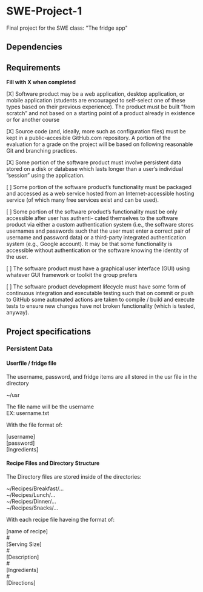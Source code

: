 # SWE-Project-1
Final project for the SWE class: "The fridge app"


## Dependencies 

## Requirements

**Fill with X when completed**

[X] Software product may be a web application, desktop application, or mobile application (students are encouraged to self-select one of these types based on their previous experience). The product must be built ”from scratch” and not based on a starting point of a product already in existence or for another course

[X] Source code (and, ideally, more such as configuration files) must be kept in a public-accesible GitHub.com repository. A portion of the evaluation for a grade on the project will be based on following reasonable Git and branching practices.

[X]  Some portion of the software product must involve persistent data stored on a disk or database which lasts longer than a user’s individual ”session” using the application.

[  ]  Some portion of the software product’s functionality must be packaged and accessed as a web service hosted from an Internet-accessible hosting service (of which many free services exist and can be used).

[  ]  Some portion of the software product’s functionality must be only accessible after user has authenti- cated themselves to the software product via either a custom authentication system (i.e., the software stores usernames and passwords such that the user must enter a correct pair of username and password  data) or a third-party integrated authentication system (e.g., Google account). It may be that some functionality is accessible without authentication or the software knowing the identity of the user.

[ ] The software product must have a graphical user interface (GUI) using whatever GUI framework or toolkit the group prefers

[  ] The software product development lifecycle must have some form of continuous integration and executable testing such that on commit or push to GitHub some automated actions are taken to compile / build and execute tests to ensure new changes have not broken functionality (which is tested, anyway).

## Project specifications

### Persistent Data

#### Userfile / fridge file

<p>The username, password, and fridge items are all stored in the usr file in the directory</p>

<p>
~/usr
</p>

<p>
The file name will be the username<br>
EX: username.txt
</p>

With the file format of:

<p>
[username]<br>
[password]<br>
[Ingredients]<br>
</p>

#### Recipe Files and Directory Structure

<p>
The Directory files are stored inside of the directories:
</p>

<p>
~/Recipes/Breakfast/...<br>
~/Recipes/Lunch/...<br>
~/Recipes/Dinner/...<br>
~/Recipes/Snacks/...<br>
</p>
<p>With each recipe file haveing the format of:</p>
<p>
[name of recipe]<br>
#<br>
[Serving Size]<br>
#<br>
[Description]<br>
#<br>
[Ingredients]<br>
#<br>
[Directions]<br>
</p>


